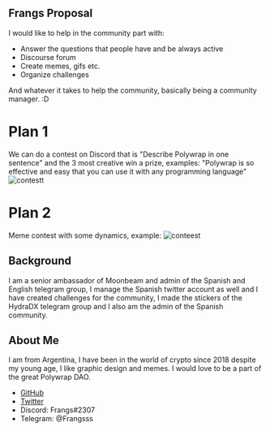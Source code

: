 ## Frangs Proposal

I would like to help in the community part with:

- Answer the questions that people have and be always active
- Discourse forum
- Create memes, gifs etc.
- Organize challenges

And whatever it takes to help the community, basically being a community manager. :D

# Plan 1

We can do a contest on Discord that is "Describe Polywrap in one sentence" and the 3 most creative win a prize, examples: "Polywrap is so effective and easy that you can use it with any programming language"
![contestt](https://user-images.githubusercontent.com/84420858/123455040-9cb87d80-d5b7-11eb-92d4-6611e5fa57f7.PNG)


# Plan 2

Meme contest with some dynamics, example:
![conteest](https://user-images.githubusercontent.com/84420858/123455591-45ff7380-d5b8-11eb-9145-ccc0ff0e3ef1.PNG)


## Background 

I am a senior ambassador of Moonbeam and admin of the Spanish and English telegram group, I manage the Spanish twitter account as well and I have created challenges
for the community, I made the stickers of the HydraDX telegram group and I also am the admin of the Spanish community.

## About Me

I am from Argentina, I have been in the world of crypto since 2018 despite my young age, I like graphic design and memes. I would love to be a part of the great Polywrap DAO.

- [GitHub](https://github.com/frangsss)
- [Twitter](https://twitter.com/frangss_)
- Discord: Frangs#2307
- Telegram: @Frangsss
